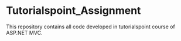 # Tutorialspoint_Assignment
This repository contains all code developed in tutorialspoint course of ASP.NET MVC.
